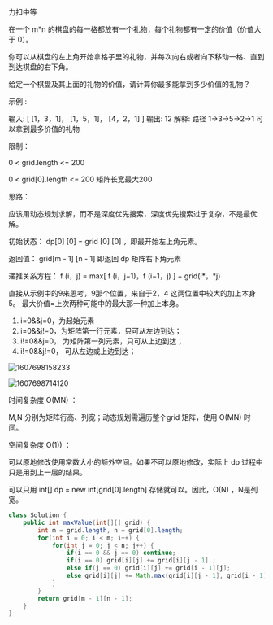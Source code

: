 力扣中等



在一个 m*n 的棋盘的每一格都放有一个礼物，每个礼物都有一定的价值（价值大于 0）。

你可以从棋盘的左上角开始拿格子里的礼物，并每次向右或者向下移动一格、直到到达棋盘的右下角。

给定一个棋盘及其上面的礼物的价值，请计算你最多能拿到多少价值的礼物？



示例 :

输入: 
[
  [1，3，1]，
  [1，5，1]，
  [4，2，1]
]
输出: 12
解释: 路径 1→3→5→2→1 可以拿到最多价值的礼物



限制：

0 < grid.length <= 200

0 < grid[0].length <= 200	矩阵长宽最大200





思路：

应该用动态规划求解，而不是深度优先搜索，深度优先搜索过于复杂，不是最优解。 



初始状态： dp[0] [0] = grid [0] [0] ，即最开始左上角元素。

返回值： grid[m - 1] [n - 1]  即返回 dp 矩阵右下角元素 



递推关系方程： f (i，j) = max[ f (i，j−1)，f (i−1，j) ] + grid(i*，*j) 

直接从示例中的9来思考，9那个位置，来自于2，4 这两位置中较大的加上本身 5。
最大价值=上次两种可能中的最大那一种加上本身。



1. i=0&&j=0，为起始元素
2. i=0&&j!=0，为矩阵第一行元素，只可从左边到达； 
3. i!=0&&j=0， 为矩阵第一列元素，只可从上边到达； 
4. i!=0&&j!=0， 可从左边或上边到达； 

![1607698158233](F:/项目Git-mdZJW-Summaryassets/1607698158233.png)

![1607698714120](F:/项目Git-mdZJW-Summaryassets/1607698714120.png)

时间复杂度 O(MN) ： 

M,N 分别为矩阵行高、列宽；动态规划需遍历整个grid 矩阵，使用 O(MN) 时间。

空间复杂度 O(1)) ：

可以原地修改使用常数大小的额外空间。如果不可以原地修改，实际上 dp 过程中只是用到上一层的结果。

可以只用 int[] dp = new int[grid[0].length]  存储就可以。因此，O(N) ，N是列宽。

````java
class Solution {
    public int maxValue(int[][] grid) {
        int m = grid.length, n = grid[0].length;
        for(int i = 0; i < m; i++) {
            for(int j = 0; j < n; j++) {
                if(i == 0 && j == 0) continue;
                if(i == 0) grid[i][j] += grid[i][j - 1] ;
                else if(j == 0) grid[i][j] += grid[i - 1][j];
                else grid[i][j] += Math.max(grid[i][j - 1], grid[i - 1][j]);
            }
        }
        return grid[m - 1][n - 1];
    }
}
````
